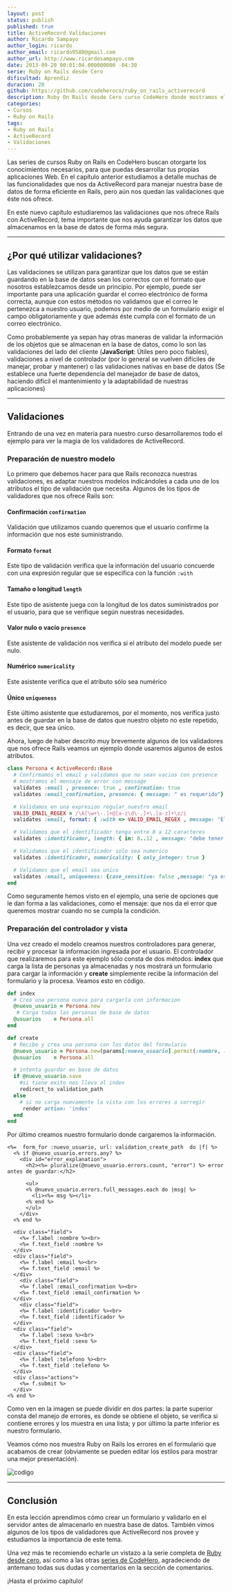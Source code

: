 ```yaml
---
layout: post
status: publish
published: true
title: ActiveRecord Validaciones
author: Ricardo Sampayo
author_login: ricardo
author_email: ricardo9588@gmail.com
author_url: http://www.ricardosampayo.com
date: 2013-09-20 00:01:04.000000000 -04:30
serie: Ruby on Rails desde Cero
dificultad: Aprendiz
duracion: 20
github: https://github.com/codeheroco/ruby_on_rails_activerecord
description: Ruby On Rails desde Cero curso CodeHero donde mostramos el lenguaje sin previo conocimiento, este capítulo veremos ActiveRecord validaciones.
categories:
- Cursos
- Ruby on Rails
tags:
- Ruby on Rails
- ActiveRecord
- Validaciones
---
```

<p>Las series de cursos Ruby on Rails en CodeHero buscan otorgarte los conocimientos necesarios, para que puedas desarrollar tus propias aplicaciones Web. En el capítulo anterior estudiamos a detalle muchas de las funcionalidades que nos da ActiveRecord para manejar nuestra base de datos de forma eficiente en Rails, pero aún nos quedan las validaciones que éste nos ofrece.</p>

<p>En este nuevo capítulo estudiaremos las validaciones que nos ofrece Rails con ActiveRecord, tema importante que nos ayuda garantizar los datos que almacenamos en la base de datos de forma más segura.</p>

<hr />

<h2>¿Por qué utilizar validaciones?</h2>

<p>Las validaciones se utilizan para garantizar que los datos que se están guardando en la base de datos sean los correctos con el formato que nosotros establezcamos desde un principio. Por ejemplo, puede ser importante para una aplicación guardar el correo electrónico de forma correcta, aunque con estos métodos no validamos que el correo le pertenezca a nuestro usuario, podemos por medio de un formulario exigir el campo obligatoriamente y que además éste cumpla con el formato de un correo electrónico.</p>

<p>Como probablemente ya sepan hay otras maneras de validar la información de los objetos que se almacenan en la base de datos, como lo son las validaciones del lado del cliente (<strong>JavaScript</strong>: Útiles pero poco fiables), validaciones a nivel de controlador (por lo general se vuelven difíciles de manejar, probar y mantener) o las validaciones nativas en base de datos (Se establece una fuerte dependencia del manejador de base de datos, haciendo difícil el mantenimiento y la adaptabilidad de nuestras aplicaciones)</p>

<hr />

<h2>Validaciones</h2>

<p>Entrando de una vez en materia para nuestro curso desarrollaremos todo el ejemplo para ver la magia de los validadores de ActiveRecord.</p>

<h3>Preparación de nuestro modelo</h3>

<p>Lo primero que debemos hacer para que Rails reconozca nuestras validaciones, es adaptar nuestros modelos indicándoles a cada uno de los atributos el tipo de validación que necesita. Algunos de los tipos de validadores que nos ofrece Rails son:</p>

<h4>Confirmación <code>confirmation</code></h4>

<p>Validación que utilizamos cuando queremos que el usuario confirme la información que nos este suministrando.</p>

<h4>Formato <code>format</code></h4>

<p>Este tipo de validación verifica que la información del usuario concuerde con una expresión regular que se especifica con la función <code>:with</code></p>

<h4>Tamaño o longitud <code>length</code></h4>

<p>Este tipo de asistente juega con la longitud de los datos suministrados por el usuario, para que se verifique según nuestras necesidades.</p>



<h4>Valor nulo o vacío <code>presence</code></h4>

<p>Este asistente de validación nos verifica si el atributo del modelo puede ser nulo.</p>

<h4>Numérico <code>numericality</code></h4>

<p>Este asistente verifica que el atributo sólo sea numérico</p>

<h4>Único <code>uniqueness</code></h4>

<p>Este último asistente que estudiaremos, por el momento, nos verifica justo antes de guardar en la base de datos que nuestro objeto no este repetido, es decir, que sea único.</p>

<p>Ahora, luego de haber descrito muy brevemente algunos de los validadores que nos ofrece Rails veamos un ejemplo donde usaremos algunos de estos atributos.</p>

```ruby
class Persona < ActiveRecord::Base
  # Confirmamos el email y validamos que no sean vacios con presence
  # mostramos el mensaje de error con message
  validates :email , presence: true , confirmation: true
  validates :email_confirmation, presence: { message: " es requerido"}

  # Validamos en una expresion regular nuestro email
  VALID_EMAIL_REGEX = /\A[\w+\-.]+@[a-z\d\-.]+\.[a-z]+\z/i
  validates :email, format: { :with => VALID_EMAIL_REGEX , message: "El formato del correo es invalido" }

  # Validamos que el identificador tenga entre 8 a 12 caracteres
  validates :identificador, length: { in: 8..12 , message: "debe tener entre 8 y 12 caracteres"}

  # Validamos que el identificador solo sea numerico
  validates :identificador, numericality: { only_integer: true }

  # Validamos que el email sea unico
  validates :email, uniqueness: {case_sensitive: false ,message: "ya esta registrado"}
end
```

<p>Como seguramente hemos visto en el ejemplo, una serie de opciones que le dan forma a las validaciones, como el mensaje: que nos da el error que queremos mostrar cuando no se cumpla la condición.</p>

<h3>Preparación del controlador y vista</h3>

<p>Una vez creado el modelo creamos nuestros controladores para generar, recibir y procesar la información ingresada por el usuario. El controlador que realizaremos para este ejemplo sólo consta de dos métodos: <strong>index</strong> que carga la lista de personas ya almacenadas y nos mostrará un formulario para cargar la información y <strong>create</strong> simplemente recibe la información del formulario y la procesa. Veamos esto en código.</p>

```ruby
def index
  # Crea una persona nueva para cargarla con informacion
  @nuevo_usuario = Persona.new
   # Carga todas las personas de base de datos
  @usuarios    = Persona.all
end

def create
  # Recibe y crea una persona con los datos del formulario
  @nuevo_usuario = Persona.new(params[:nuevo_usuario].permit(:nombre, :email,:identificador, :telefono,:sexo,:email_confirmation))
  @usuarios    = Persona.all

  # intenta guardar en base de datos
  if @nuevo_usuario.save
    #si tiene exito nos lleva al index
    redirect_to validation_path
  else
    # si no carga nuevamente la vista con los errores a corregir
     render action: 'index'
  end
end
```

<p>Por último creamos nuestro formulario donde cargaremos la información.</p>

```erb
<%=  form_for :nuevo_usuario, url: validation_create_path  do |f| %>
  <% if @nuevo_usuario.errors.any? %>
    <div id="error_explanation">
      <h2><%= pluralize(@nuevo_usuario.errors.count, "error") %> error antes de guardar:</h2>

      <ul>
      <% @nuevo_usuario.errors.full_messages.each do |msg| %>
        <li><%= msg %></li>
      <% end %>
      </ul>
    </div>
  <% end %>

  <div class="field">
    <%= f.label :nombre %><br>
    <%= f.text_field :nombre %>
  </div>
  <div class="field">
    <%= f.label :email %><br>
    <%= f.text_field :email %>
  </div>
    <div class="field">
    <%= f.label :email_confirmation %><br>
    <%= f.text_field :email_confirmation %>
  </div>
    <div class="field">
    <%= f.label :identificador %><br>
    <%= f.text_field :identificador %>
  </div>
  <div class="field">
    <%= f.label :sexo %><br>
    <%= f.text_field :sexo %>
  </div>
  <div class="field">
    <%= f.label :telefono %><br>
    <%= f.text_field :telefono %>
  </div>
  <div class="actions">
    <%= f.submit %>
  </div>
<% end %>
```

<p>Como ven en la imagen se puede dividir en dos partes: la parte superior consta del manejo de errores, es donde se obtiene el objeto, se verifica si contiene errores y los muestra en una lista; y por último la parte inferior es nuestro formulario.</p>

<p>Veamos cómo nos muestra Ruby on Rails los errores en el formulario que acabamos de crear (obviamente se pueden editar los estilos para mostrar una mejor presentación).</p>

<p><img src="http://i.imgur.com/k71Qi9L.png?1" alt="codigo" /></p>

<hr />

<h2>Conclusión</h2>

<p>En esta lección aprendimos cómo crear un formulario y validarlo en el servidor antes de almacenarlo en nuestra base de datos. También vimos algunos de los tipos de validadores que ActiveRecord nos provee y estudiamos la importancia de este tema.</p>

<p>Una vez más te recomiendo echarle un vistazo a la serie completa de <a href="http://codehero.co/category/cursos/rails/">Ruby desde cero</a>, así como a las otras <a href="http://codehero.co/series/">series de CodeHero</a>, agradeciendo de antemano todas sus dudas y comentarios en la sección de comentarios.</p>

<p>¡Hasta el próximo capítulo!</p>
